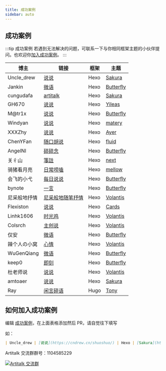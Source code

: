 ```yaml
---
title: 成功案例
sidebar: auto
---
```


## 成功案例

:::tip 成功案例
若遇到无法解决的问题，可联系一下与你相同框架主题的小伙伴提问。也欢迎你[加入成功案例](#如何加入成功案例)。
:::

| 博主 | 链接 | 框架 |主题 |
| ---- | ---- | ---- | ---- |
| Uncle_drew | [说说](https://cndrew.cn/shuoshuo/) | Hexo | [Sakura](https://github.com/honjun/hexo-theme-sakura) |
| Jankin | [微语](https://chenzkun.top/shuoshuo/) | Hexo| [Butterfly](https://github.com/jerryc127/hexo-theme-butterfly) |
| cungudafa | [artitalk](https://cungudafa.top/artitalk/) | Hexo | [Sakura](https://github.com/jerryc127/hexo-theme-butterfly) |
| GH670 | [说说](https://wblog.tech/photos/Sshuo.html)| Hexo | [Yileas](https://github.com/GH670/yileas) |
| M@tr1x | [说说](https://www.blog.hackerjerry.top/artalk/) | Hexo | [Butterfly](https://github.com/jerryc127/hexo-theme-butterfly) |
| Windyan| [说说](https://windyan233.github.io/artitalk/)| Hexo | [matery](https://github.com/blinkfox/hexo-theme-matery) |
| XXXZhy| [说说](https://www.xxxzhy.com/shuoshuo/)| Hexo | [Ayer](https://github.com/Shen-Yu/hexo-theme-ayer) |
| ChenYFan | [随口胡说](https://blog.cyfan.top/)| Hexo | [fluid](https://github.com/fluid-dev/hexo-theme-fluid) |
| AngelNI | [碎碎念](https://angelni.github.io/AngelNI.github.io/suisuinian/)| Hexo | [Butterfly](https://github.com/jerryc127/hexo-theme-butterfly) |
| 关彳山 | [箋註](https://guanchishan.github.io/artitalk/)| Hexo | [next](https://github.com/iissnan/hexo-theme-next) |
| 骑猪看月亮 | [日常唠嗑](https://qzkyl.ml/shuoshuo/)| Hexo | [mellow](https://github.com/codefine/hexo-theme-mellow) |
| 会飞的小弋 | [每日说说](https://lovelijunyi.gitee.io/says/)| Hexo | [Butterfly](https://github.com/jerryc127/hexo-theme-butterfly) |
| bynote | [一言](https://bynote.cn/artitalk/)| Hexo | [Butterfly](https://github.com/jerryc127/hexo-theme-butterfly) |
| 尼采般地抒情 | [尼采般地随笔抒情](https://blog.wztlink1013.com/essay/)| Hexo | [Volantis](https://github.com/xaoxuu/hexo-theme-volantis) |
| Flexiston | [说说](https://blog.flexiston.com/say/)| Hexo | [Cards](https://github.com/ChrAlpha/hexo-theme-cards) |
| Linhk1606 | [时光鸡](https://blog.lhkstudio.me/time-machine/)| Hexo | [Volantis](https://github.com/xaoxuu/hexo-theme-volantis) |
| Colsrch | [主创说](https://colsrch.top/Creator-said/)| Hexo | [Volantis](https://github.com/xaoxuu/hexo-theme-volantis) |
| 仅安 | [微语](https://jinan6.vip/shuoshuo/)| Hexo | [Butterfly](https://github.com/jerryc127/hexo-theme-butterfly) |
| 辣个人の小窝 | [心情](https://www.xyp9x.com/journals/)| Hexo | [Volantis](https://github.com/xaoxuu/hexo-theme-volantis) |
| WuGenQiang | [微语](https://wugenqiang.github.io/PaperSummary/shuoshuo/)| Hexo | [Butterfly](https://github.com/jerryc127/hexo-theme-butterfly) |
| keep0 | [即刻](https://keep0.cn/shuoshuo/) | Hexo | [Butterfly](https://github.com/jerryc127/hexo-theme-butterfly) |
| 杜老师说 | [说说](https://dusays.com/shuoshuo/) | Hexo | [Volantis](https://github.com/xaoxuu/hexo-theme-volantis) |
| amtoaer | [说说](https://allwens.work/personal-space/) | Hexo | [Sakura](https://github.com/honjun/hexo-theme-sakura) |
| Ray | [闲言碎语](https://raycoder.me/shuoshuo/) | Hugo | [Tony](https://github.com/ThemeTony/hugo-theme-tony) |

## 如何加入成功案例

编辑 [成功案例](https://github.com/ArtitalkJS/docs/edit/master/docs/links.md)，在上面表格添加然后 PR，请自觉往下填写

如：

```markdown
| Uncle_drew | [说说](https://cndrew.cn/shuoshuo/) | Hexo | [Sakura](https://github.com/honjun/hexo-theme-sakura) |
```

Artitalk 交流群群号：1104585229

<a target="_blank" href="//shang.qq.com/wpa/qunwpa?idkey=520e7f864d39813525de483e40e50ffdea7f64715c88aca117169fcdbef6cd14"><img border="0" src="//pub.idqqimg.com/wpa/images/group.png" alt="Artitalk 交流群" title="Artitalk 交流群"></a>

<ins class="adsbygoogle"
     style="display:block"
     data-ad-format="fluid"
     data-ad-layout-key="-fb+5w+4e-db+86"
     data-ad-client="ca-pub-9420537843748923"
     data-ad-slot="8405286900"></ins>
<script>
     (adsbygoogle = window.adsbygoogle || []).push({});
</script>
